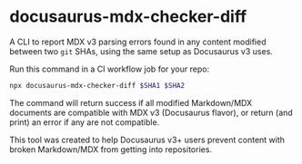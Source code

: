 # docusaurus-mdx-checker-diff

A CLI to report MDX v3 parsing errors found in any content modified between two `git` SHAs, using the same setup as Docusaurus v3 uses.

Run this command in a CI workflow job for your repo:

```bash
npx docusaurus-mdx-checker-diff $SHA1 $SHA2
```

The command will return success if all modified Markdown/MDX documents are compatible with MDX v3 (Docusaurus flavor), or return (and print) an error if any are not compatible.

This tool was created to help Docusaurus v3+ users prevent content with broken Markdown/MDX from getting into repositories.
